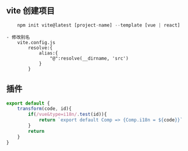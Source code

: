 ## vite 创建项目
```js
    npm init vite@latest [project-name] --template [vue | react]
```
    - 修改别名
        vite.config.js
            resolve:{
                alias:{
                    "@":resolve(__dirname, 'src')
                }
            }

## 插件
```js
export default {
    transform(code, id){
        if(/vue&type=i18n/.test(id)){
            return `export default Comp => {Comp.i18n = ${code}}`
        }
        return
    }
}
```